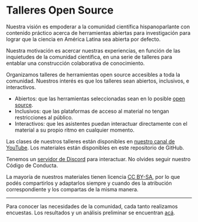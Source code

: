 # Talleres Open Source

Nuestra visión es empoderar a la comunidad científica hispanoparlante con contenido práctico acerca de herramientas abiertas para investigación para lograr que la ciencia en América Latina sea abierta por defecto.

Nuestra motivación es acercar nuestras experiencias, en función de las inquietudes de la comunidad científica, en una serie de talleres para entablar una construcción colaborativa de conocimiento.

Organizamos talleres de herramientas open source accesibles a toda la comunidad. Nuestros interés es que los talleres sean abiertos, inclusivos, e interactivos.

* Abiertos: que las herramientas seleccionadas sean en lo posible [open source](https://opensource.org/docs/osd).
* Inclusivos: que las plataformas de acceso al material no tengan restricciones al público.
* Interactivos: que les asistentes puedan interactuar directamente con el material a su propio ritmo en cualquier momento.

Las clases de nuestros talleres están disponibles en [nuestro canal de YouTube](https://https://www.youtube.com/channel/UCz3w8tadwU5hGbH4RX1Gkzg).
Los materiales están disponibles en este repositorio de GitHub.

Tenemos un [servidor de Discord](https://discord.gg/vCTqvDeXts) para interactuar. No olvides seguir nuestro Código de Conducta.

La mayoría de nuestros materiales tienen licencia [CC BY-SA](https://creativecommons.org/licenses/by-sa/4.0/legalcode), por lo que podés compartirlos y adaptarlos siempre y cuando des la atribución correspondiente y los compartas de la misma manera.

---

Para conocer las necesidades de la comunidad, cada tanto realizamos encuestas. Los resultados y un análisis preliminar se encuentran [acá](https://github.com/talleresopensource/talleresopensource/blob/master/encuestas/2020-07/2020-07_encuesta_inicial.md).
